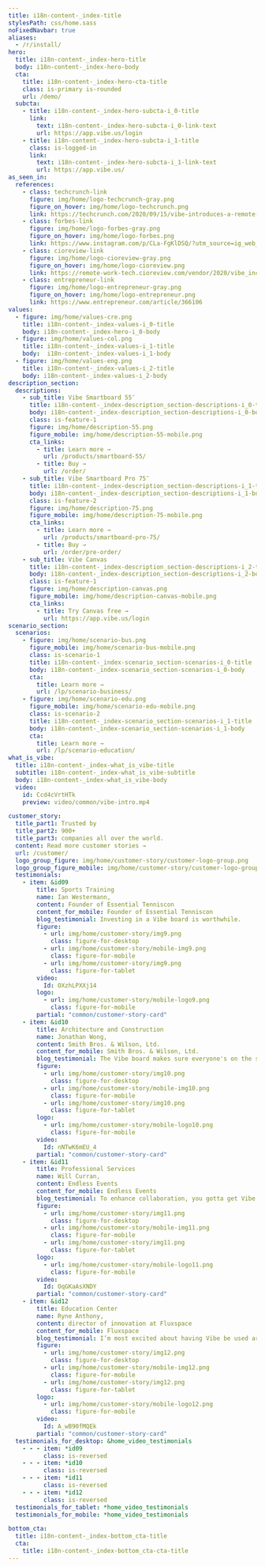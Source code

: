 ```yaml
---
title: i18n-content-_index-title
stylesPath: css/home.sass
noFixedNavbar: true
aliases:
  - /r/install/
hero:
  title: i18n-content-_index-hero-title
  body: i18n-content-_index-hero-body
  cta:
    title: i18n-content-_index-hero-cta-title
    class: is-primary is-rounded
    url: /demo/
  subcta:
    - title: i18n-content-_index-hero-subcta-i_0-title
      link:
        text: i18n-content-_index-hero-subcta-i_0-link-text
        url: https://app.vibe.us/login
    - title: i18n-content-_index-hero-subcta-i_1-title
      class: is-logged-in
      link:
        text: i18n-content-_index-hero-subcta-i_1-link-text
        url: https://app.vibe.us/
as_seen_in:
  references:
    - class: techcrunch-link
      figure: img/home/logo-techcrunch-gray.png
      figure_on_hover: img/home/logo-techcrunch.png
      link: https://techcrunch.com/2020/09/15/vibe-introduces-a-remote-collaboration-solution-that-works-with-your-favorite-apps/
    - class: forbes-link
      figure: img/home/logo-forbes-gray.png
      figure_on_hover: img/home/logo-forbes.png
      link: https://www.instagram.com/p/CLa-FgKlDSQ/?utm_source=ig_web_copy_link
    - class: cioreview-link
      figure: img/home/logo-cioreview-gray.png
      figure_on_hover: img/home/logo-cioreview.png
      link: https://remote-work-tech.cioreview.com/vendor/2020/vibe_inc
    - class: entrepreneur-link
      figure: img/home/logo-entrepreneur-gray.png
      figure_on_hover: img/home/logo-entrepreneur.png
      link: https://www.entrepreneur.com/article/366106
values:
  - figure: img/home/values-cre.png
    title: i18n-content-_index-values-i_0-title
    body: i18n-content-_index-hero-i_0-body
  - figure: img/home/values-col.png
    title: i18n-content-_index-values-i_1-title
    body:  i18n-content-_index-values-i_1-body
  - figure: img/home/values-eng.png
    title: i18n-content-_index-values-i_2-title
    body: i18n-content-_index-values-i_2-body
description_section:
  descriptions:
    - sub_title: Vibe Smartboard 55″
      title: i18n-content-_index-description_section-descriptions-i_0-title
      body: i18n-content-_index-description_section-descriptions-i_0-body
      class: is-feature-1
      figure: img/home/description-55.png
      figure_mobile: img/home/description-55-mobile.png
      cta_links:
        - title: Learn more →
          url: /products/smartboard-55/
        - title: Buy →
          url: /order/
    - sub_title: Vibe Smartboard Pro 75″ 
      title: i18n-content-_index-description_section-descriptions-i_1-title
      body: i18n-content-_index-description_section-descriptions-i_1-body
      class: is-feature-2
      figure: img/home/description-75.png
      figure_mobile: img/home/description-75-mobile.png
      cta_links:
        - title: Learn more →
          url: /products/smartboard-pro-75/
        - title: Buy →
          url: /order/pre-order/
    - sub_title: Vibe Canvas
      title: i18n-content-_index-description_section-descriptions-i_2-title
      body: i18n-content-_index-description_section-descriptions-i_2-body
      class: is-feature-1
      figure: img/home/description-canvas.png
      figure_mobile: img/home/description-canvas-mobile.png
      cta_links:
        - title: Try Canvas free →
          url: https://app.vibe.us/login
scenario_section:
  scenarios: 
    - figure: img/home/scenario-bus.png
      figure_mobile: img/home/scenario-bus-mobile.png
      class: is-scenario-1
      title: i18n-content-_index-scenario_section-scenarios-i_0-title
      body: i18n-content-_index-scenario_section-scenarios-i_0-body
      cta:
        title: Learn more →
        url: /lp/scenario-business/
    - figure: img/home/scenario-edu.png
      figure_mobile: img/home/scenario-edu-mobile.png
      class: is-scenario-2
      title: i18n-content-_index-scenario_section-scenarios-i_1-title
      body: i18n-content-_index-scenario_section-scenarios-i_1-body
      cta:
        title: Learn more →
        url: /lp/scenario-education/
what_is_vibe:
  title: i18n-content-_index-what_is_vibe-title
  subtitle: i18n-content-_index-what_is_vibe-subtitle
  body: i18n-content-_index-what_is_vibe-body
  video:
    id: Ccd4cVrtHTk
    preview: video/common/vibe-intro.mp4

customer_story:
  title_part1: Trusted by
  title_part2: 900+
  title_part3: companies all over the world.
  content: Read more customer stories →
  url: /customer/
  logo_group_figure: img/home/customer-story/customer-logo-group.png
  logo_group_figure_mobile: img/home/customer-story/customer-logo-group-mobile.png
  testimonials:
    - item: &id09
        title: Sports Training
        name: Ian Westermann,
        content: Founder of Essential Tenniscon
        content_for_mobile: Founder of Essential Tenniscon
        blog_testimonial: Investing in a Vibe board is worthwhile.
        figure:
          - url: img/home/customer-story/img9.png
            class: figure-for-desktop
          - url: img/home/customer-story/mobile-img9.png
            class: figure-for-mobile
          - url: img/home/customer-story/img9.png
            class: figure-for-tablet
        video:
          Id: OXzhLPXXj14
        logo:
          - url: img/home/customer-story/mobile-logo9.png
            class: figure-for-mobile
        partial: "common/customer-story-card"
    - item: &id10
        title: Architecture and Construction
        name: Jonathan Wong,
        content: Smith Bros. & Wilson, Ltd.
        content_for_mobile: Smith Bros. & Wilson, Ltd.
        blog_testimonial: The Vibe board makes sure everyone's on the same page.
        figure:
          - url: img/home/customer-story/img10.png
            class: figure-for-desktop
          - url: img/home/customer-story/mobile-img10.png
            class: figure-for-mobile
          - url: img/home/customer-story/img10.png
            class: figure-for-tablet
        logo:
          - url: img/home/customer-story/mobile-logo10.png
            class: figure-for-mobile
        video:
          Id: nNTwK6mEU_4
        partial: "common/customer-story-card"
    - item: &id11
        title: Professional Services
        name: Will Curran,
        content: Endless Events
        content_for_mobile: Endless Events
        blog_testimonial: To enhance collaboration, you gotta get Vibe.
        figure:
          - url: img/home/customer-story/img11.png
            class: figure-for-desktop
          - url: img/home/customer-story/mobile-img11.png
            class: figure-for-mobile
          - url: img/home/customer-story/img11.png
            class: figure-for-tablet
        logo:
          - url: img/home/customer-story/mobile-logo11.png
            class: figure-for-mobile
        video:
          Id: OqGKaAsXNDY
        partial: "common/customer-story-card"
    - item: &id12
        title: Education Center
        name: Ryne Anthony,
        content: director of innovation at Fluxspace
        content_for_mobile: Fluxspace
        blog_testimonial: I’m most excited about having Vibe be used around the whole learning environment.
        figure:
          - url: img/home/customer-story/img12.png
            class: figure-for-desktop
          - url: img/home/customer-story/mobile-img12.png
            class: figure-for-mobile
          - url: img/home/customer-story/img12.png
            class: figure-for-tablet
        logo:
          - url: img/home/customer-story/mobile-logo12.png
            class: figure-for-mobile
        video:
          Id: A_wB90fMQEk
        partial: "common/customer-story-card"
  testimonials_for_desktop: &home_video_testimonials
    - - - item: *id09
          class: is-reversed
    - - - item: *id10
          class: is-reversed
    - - - item: *id11
          class: is-reversed
    - - - item: *id12
          class: is-reversed
  testimonials_for_tablet: *home_video_testimonials
  testimonials_for_mobile: *home_video_testimonials

bottom_cta:
  title: i18n-content-_index-bottom_cta-title
  cta:
    title: i18n-content-_index-bottom_cta-cta-title
---
```

